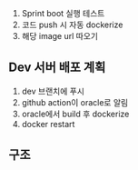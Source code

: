 1. Sprint boot 실행 테스트
2. 코드 push 시 자동 dockerize
3. 해당 image url 따오기


## Dev 서버 배포 계획
1. dev 브랜치에 푸시
2. github action이 oracle로 알림
3. oracle에서 build 후 dockerize
4. docker restart

## 구조